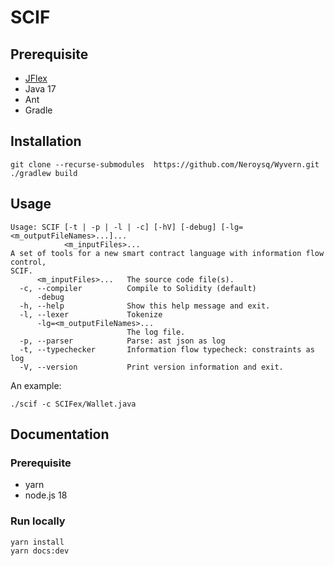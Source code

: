 # SCIF

## Prerequisite

* [JFlex](https://jflex.de/)
* Java 17
* Ant
* Gradle

## Installation

```console
git clone --recurse-submodules  https://github.com/Neroysq/Wyvern.git
./gradlew build
```

## Usage

```console
Usage: SCIF [-t | -p | -l | -c] [-hV] [-debug] [-lg=<m_outputFileNames>...]...
            <m_inputFiles>...
A set of tools for a new smart contract language with information flow control,
SCIF.
      <m_inputFiles>...   The source code file(s).
  -c, --compiler          Compile to Solidity (default)
      -debug
  -h, --help              Show this help message and exit.
  -l, --lexer             Tokenize
      -lg=<m_outputFileNames>...
                          The log file.
  -p, --parser            Parse: ast json as log
  -t, --typechecker       Information flow typecheck: constraints as log
  -V, --version           Print version information and exit.
```

An example:

```console
./scif -c SCIFex/Wallet.java
```

## Documentation

### Prerequisite

* yarn
* node.js 18

### Run locally

```console
yarn install
yarn docs:dev
```

